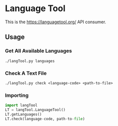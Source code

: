 # Language Tool
This is the https://languagetool.org/ API consumer.

## Usage
### Get All Available Languages
```
./langTool.py languages
```

### Check A Text File
```
./langTool.py check <language-code> <path-to-file>
```

### Importing
```python
import langTool
LT = langTool.LanguageTool()
LT.getLanguages()
LT.check(language-code, path-to-file)
